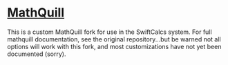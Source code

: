# [MathQuill](http://mathquill.github.com)

This is a custom MathQuill fork for use in the SwiftCalcs system.  For full mathquill documentation, see the 
original repository...but be warned not all options will work with this fork, and most customizations have not
yet been documented (sorry).
